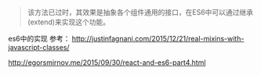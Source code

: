 > 该方法已过时，其效果是抽象各个组件通用的接口，在ES6中可以通过继承(extend)来实现这个功能。
>
es6中的实现
参考：
http://justinfagnani.com/2015/12/21/real-mixins-with-javascript-classes/

http://egorsmirnov.me/2015/09/30/react-and-es6-part4.html
